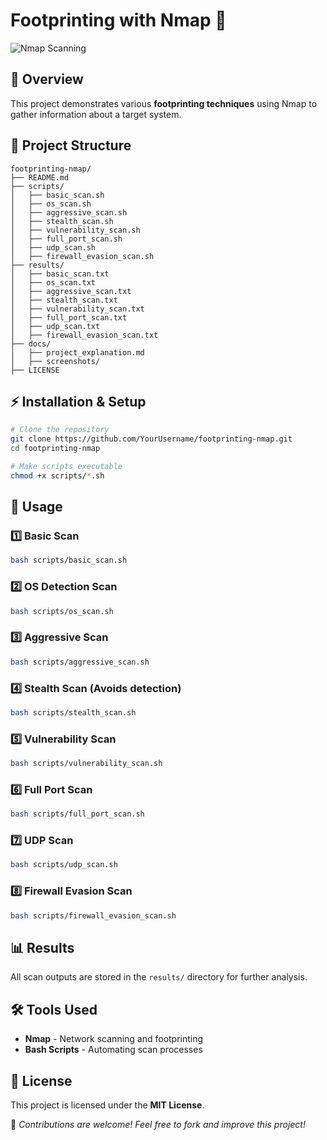 # Footprinting with Nmap 🚀

![Nmap Scanning](https://media.giphy.com/media/3o7abldj0b3rxrZUxW/giphy.gif)

## 📌 Overview
This project demonstrates various **footprinting techniques** using Nmap to gather information about a target system.

## 📂 Project Structure
```
footprinting-nmap/
├── README.md
├── scripts/
│   ├── basic_scan.sh
│   ├── os_scan.sh
│   ├── aggressive_scan.sh
│   ├── stealth_scan.sh
│   ├── vulnerability_scan.sh
│   ├── full_port_scan.sh
│   ├── udp_scan.sh
│   ├── firewall_evasion_scan.sh
├── results/
│   ├── basic_scan.txt
│   ├── os_scan.txt
│   ├── aggressive_scan.txt
│   ├── stealth_scan.txt
│   ├── vulnerability_scan.txt
│   ├── full_port_scan.txt
│   ├── udp_scan.txt
│   ├── firewall_evasion_scan.txt
├── docs/
│   ├── project_explanation.md
│   ├── screenshots/
├── LICENSE
```

## ⚡ Installation & Setup
```bash
# Clone the repository
git clone https://github.com/YourUsername/footprinting-nmap.git
cd footprinting-nmap

# Make scripts executable
chmod +x scripts/*.sh
```

## 🚀 Usage
### 1️⃣ **Basic Scan**
```bash
bash scripts/basic_scan.sh
```
### 2️⃣ **OS Detection Scan**
```bash
bash scripts/os_scan.sh
```
### 3️⃣ **Aggressive Scan**
```bash
bash scripts/aggressive_scan.sh
```
### 4️⃣ **Stealth Scan** (Avoids detection)
```bash
bash scripts/stealth_scan.sh
```
### 5️⃣ **Vulnerability Scan**
```bash
bash scripts/vulnerability_scan.sh
```
### 6️⃣ **Full Port Scan**
```bash
bash scripts/full_port_scan.sh
```
### 7️⃣ **UDP Scan**
```bash
bash scripts/udp_scan.sh
```
### 8️⃣ **Firewall Evasion Scan**
```bash
bash scripts/firewall_evasion_scan.sh
```

## 📊 Results
All scan outputs are stored in the `results/` directory for further analysis.

## 🛠 Tools Used
- **Nmap** - Network scanning and footprinting
- **Bash Scripts** - Automating scan processes

## 📜 License
This project is licensed under the **MIT License**.

🔹 *Contributions are welcome! Feel free to fork and improve this project!*
